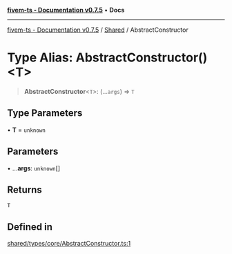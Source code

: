 [**fivem-ts - Documentation v0.7.5**](../../../README.md) • **Docs**

***

[fivem-ts - Documentation v0.7.5](../../../README.md) / [Shared](../README.md) / AbstractConstructor

# Type Alias: AbstractConstructor()\<T\>

> **AbstractConstructor**\<`T`\>: (...`args`) => `T`

## Type Parameters

• **T** = `unknown`

## Parameters

• ...**args**: `unknown`[]

## Returns

`T`

## Defined in

[shared/types/core/AbstractConstructor.ts:1](https://github.com/Purpose-Dev/fivem-ts/blob/main/src/shared/types/core/AbstractConstructor.ts#L1)
